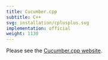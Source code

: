 ```yaml
---
title: Cucumber.cpp
subtitle: C++
svg: installation/cplusplus.svg
implementation: official
weight: 1130
---
```


Please see the [Cucumber.cpp website](https://github.com/cucumber/cucumber-cpp).
